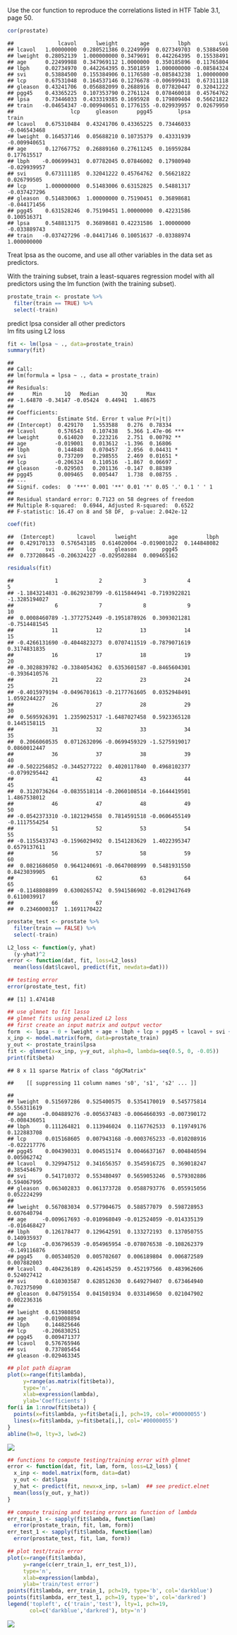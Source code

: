 Use the cor function to reproduce the correlations listed in HTF Table
3.1, page 50.

``` r
cor(prostate)
```

    ##              lcavol      lweight       age         lbph         svi
    ## lcavol   1.00000000  0.280521386 0.2249999  0.027349703  0.53884500
    ## lweight  0.28052139  1.000000000 0.3479691  0.442264395  0.15538491
    ## age      0.22499988  0.347969112 1.0000000  0.350185896  0.11765804
    ## lbph     0.02734970  0.442264395 0.3501859  1.000000000 -0.08584324
    ## svi      0.53884500  0.155384906 0.1176580 -0.085843238  1.00000000
    ## lcp      0.67531048  0.164537146 0.1276678 -0.006999431  0.67311118
    ## gleason  0.43241706  0.056882099 0.2688916  0.077820447  0.32041222
    ## pgg45    0.43365225  0.107353790 0.2761124  0.078460018  0.45764762
    ## lpsa     0.73446033  0.433319385 0.1695928  0.179809404  0.56621822
    ## train   -0.04654347 -0.009940651 0.1776155 -0.029939957  0.02679950
    ##                  lcp     gleason      pgg45        lpsa        train
    ## lcavol   0.675310484  0.43241706 0.43365225  0.73446033 -0.046543468
    ## lweight  0.164537146  0.05688210 0.10735379  0.43331939 -0.009940651
    ## age      0.127667752  0.26889160 0.27611245  0.16959284  0.177615517
    ## lbph    -0.006999431  0.07782045 0.07846002  0.17980940 -0.029939957
    ## svi      0.673111185  0.32041222 0.45764762  0.56621822  0.026799505
    ## lcp      1.000000000  0.51483006 0.63152825  0.54881317 -0.037427296
    ## gleason  0.514830063  1.00000000 0.75190451  0.36898681 -0.044171456
    ## pgg45    0.631528246  0.75190451 1.00000000  0.42231586  0.100516371
    ## lpsa     0.548813175  0.36898681 0.42231586  1.00000000 -0.033889743
    ## train   -0.037427296 -0.04417146 0.10051637 -0.03388974  1.000000000

Treat lpsa as the oucome, and use all other variables in the data set as
predictors.

With the training subset, train a least-squares regression model with
all predictors using the lm function (with the training subset).

``` r
prostate_train <- prostate %>%
  filter(train == TRUE) %>% 
  select(-train)
```

predict lpsa consider all other predictors  
lm fits using L2 loss

``` r
fit <- lm(lpsa ~ ., data=prostate_train)
summary(fit)
```

    ## 
    ## Call:
    ## lm(formula = lpsa ~ ., data = prostate_train)
    ## 
    ## Residuals:
    ##      Min       1Q   Median       3Q      Max 
    ## -1.64870 -0.34147 -0.05424  0.44941  1.48675 
    ## 
    ## Coefficients:
    ##              Estimate Std. Error t value Pr(>|t|)    
    ## (Intercept)  0.429170   1.553588   0.276  0.78334    
    ## lcavol       0.576543   0.107438   5.366 1.47e-06 ***
    ## lweight      0.614020   0.223216   2.751  0.00792 ** 
    ## age         -0.019001   0.013612  -1.396  0.16806    
    ## lbph         0.144848   0.070457   2.056  0.04431 *  
    ## svi          0.737209   0.298555   2.469  0.01651 *  
    ## lcp         -0.206324   0.110516  -1.867  0.06697 .  
    ## gleason     -0.029503   0.201136  -0.147  0.88389    
    ## pgg45        0.009465   0.005447   1.738  0.08755 .  
    ## ---
    ## Signif. codes:  0 '***' 0.001 '**' 0.01 '*' 0.05 '.' 0.1 ' ' 1
    ## 
    ## Residual standard error: 0.7123 on 58 degrees of freedom
    ## Multiple R-squared:  0.6944, Adjusted R-squared:  0.6522 
    ## F-statistic: 16.47 on 8 and 58 DF,  p-value: 2.042e-12

``` r
coef(fit)
```

    ##  (Intercept)       lcavol      lweight          age         lbph 
    ##  0.429170133  0.576543185  0.614020004 -0.019001022  0.144848082 
    ##          svi          lcp      gleason        pgg45 
    ##  0.737208645 -0.206324227 -0.029502884  0.009465162

``` r
residuals(fit)
```

    ##             1             2             3             4             5 
    ## -1.1843214831 -0.8629238799 -0.6115844941 -0.7193922821 -1.3285194027 
    ##             6             7             8             9            10 
    ##  0.0008460789 -1.3772752449 -0.1951878926  0.3093021281 -0.7514481545 
    ##            11            12            13            14            15 
    ## -0.4266131690 -0.4044823273  0.0707411519 -0.7879071619  0.3174831835 
    ##            16            17            18            19            20 
    ## -0.3028839782 -0.3384054362  0.6353601587 -0.8465604301 -0.3936410576 
    ##            21            22            23            24            25 
    ## -0.4015979194 -0.0496701613 -0.2177761605  0.0352948491  1.0592244227 
    ##            26            27            28            29            30 
    ##  0.5695926391  1.2359025317 -1.6487027458  0.5923365128  0.1445158115 
    ##            31            32            33            34            35 
    ##  0.2066060535  0.0712632096 -0.0699459329 -1.5275919017  0.0860012447 
    ##            36            37            38            39            40 
    ## -0.5022256852 -0.3445277222  0.4020117840  0.4968102377 -0.0799295442 
    ##            41            42            43            44            45 
    ##  0.3120736264 -0.0835518114 -0.2060108514 -0.1644419501  1.4867538012 
    ##            46            47            48            49            50 
    ## -0.0542373310 -0.1821294558  0.7814591518 -0.0606455149 -0.1117554254 
    ##            51            52            53            54            55 
    ## -0.1155433743 -0.1596029492  0.1541283629  1.4022395347  0.6579137611 
    ##            56            57            58            59            60 
    ##  0.0821686050  0.9641240691 -0.0647008999  0.5481931550  0.8423039905 
    ##            61            62            63            64            65 
    ## -0.1148808899  0.6300265742  0.5941586902 -0.0129417649  0.6110039917 
    ##            66            67 
    ##  0.2346000317  1.1691170422

``` r
prostate_test <- prostate %>%
  filter(train == FALSE) %>% 
  select(-train)
```

``` r
L2_loss <- function(y, yhat)
  (y-yhat)^2
error <- function(dat, fit, loss=L2_loss)
  mean(loss(dat$lcavol, predict(fit, newdata=dat)))
```

``` r
## testing error
error(prostate_test, fit)
```

    ## [1] 1.474148

``` r
## use glmnet to fit lasso
## glmnet fits using penalized L2 loss
## first create an input matrix and output vector
form  <- lpsa ~ 0 + lweight + age + lbph + lcp + pgg45 + lcavol + svi + gleason
x_inp <- model.matrix(form, data=prostate_train)
y_out <- prostate_train$lpsa
fit <- glmnet(x=x_inp, y=y_out, alpha=0, lambda=seq(0.5, 0, -0.05))
print(fit$beta)
```

    ## 8 x 11 sparse Matrix of class "dgCMatrix"

    ##    [[ suppressing 11 column names 's0', 's1', 's2' ... ]]

    ##                                                                          
    ## lweight  0.515697286  0.525400575  0.5354170019  0.545775814  0.556311619
    ## age     -0.004889276 -0.005637483 -0.0064660393 -0.007390172 -0.008436051
    ## lbph     0.111264821  0.113946024  0.1167762533  0.119749176  0.122883708
    ## lcp      0.015168605  0.007943168 -0.0003765233 -0.010208916 -0.022217776
    ## pgg45    0.004390331  0.004515174  0.0046637167  0.004840594  0.005062742
    ## lcavol   0.329947512  0.341656357  0.3545916725  0.369018247  0.385454679
    ## svi      0.541710372  0.553480497  0.5659053246  0.579302886  0.594067995
    ## gleason  0.063402833  0.061373728  0.0588793776  0.055915056  0.052224299
    ##                                                                         
    ## lweight  0.567083034  0.577904675  0.588577079  0.598728953  0.607640794
    ## age     -0.009617693 -0.010968049 -0.012524059 -0.014335139 -0.016468427
    ## lbph     0.126178477  0.129642591  0.133272193  0.137050755  0.140935937
    ## lcp     -0.036796539 -0.054965954 -0.078076538 -0.108262379 -0.149116876
    ## pgg45    0.005340520  0.005702607  0.006189804  0.006872589  0.007882003
    ## lcavol   0.404236189  0.426145259  0.452197566  0.483962606  0.524027412
    ## svi      0.610303587  0.628512630  0.649279407  0.673464940  0.702375090
    ## gleason  0.047591554  0.041501934  0.033149650  0.021047902  0.002236316
    ##                     
    ## lweight  0.613980850
    ## age     -0.019008894
    ## lbph     0.144825646
    ## lcp     -0.206830251
    ## pgg45    0.009471377
    ## lcavol   0.576765946
    ## svi      0.737805454
    ## gleason -0.029463345

``` r
## plot path diagram
plot(x=range(fit$lambda),
     y=range(as.matrix(fit$beta)),
     type='n',
     xlab=expression(lambda),
     ylab='Coefficients')
for(i in 1:nrow(fit$beta)) {
  points(x=fit$lambda, y=fit$beta[i,], pch=19, col='#00000055')
  lines(x=fit$lambda, y=fit$beta[i,], col='#00000055')
}
abline(h=0, lty=3, lwd=2)
```

![](hw2_files/figure-markdown_github/unnamed-chunk-9-1.png)

``` r
## functions to compute testing/training error with glmnet
error <- function(dat, fit, lam, form, loss=L2_loss) {
  x_inp <- model.matrix(form, data=dat)
  y_out <- dat$lpsa
  y_hat <- predict(fit, newx=x_inp, s=lam)  ## see predict.elnet
  mean(loss(y_out, y_hat))
}
```

``` r
## compute training and testing errors as function of lambda
err_train_1 <- sapply(fit$lambda, function(lam) 
  error(prostate_train, fit, lam, form))
err_test_1 <- sapply(fit$lambda, function(lam) 
  error(prostate_test, fit, lam, form))
```

``` r
## plot test/train error
plot(x=range(fit$lambda),
     y=range(c(err_train_1, err_test_1)),
     type='n',
     xlab=expression(lambda),
     ylab='train/test error')
points(fit$lambda, err_train_1, pch=19, type='b', col='darkblue')
points(fit$lambda, err_test_1, pch=19, type='b', col='darkred')
legend('topleft', c('train','test'), lty=1, pch=19,
       col=c('darkblue','darkred'), bty='n')
```

![](hw2_files/figure-markdown_github/unnamed-chunk-12-1.png)

